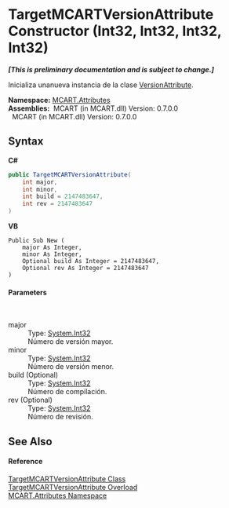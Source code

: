 # TargetMCARTVersionAttribute Constructor (Int32, Int32, Int32, Int32)
 _**\[This is preliminary documentation and is subject to change.\]**_

Inicializa unanueva instancia de la clase <a href="11eff1e8-a163-eaf5-9c72-20d7ebef83d1">VersionAttribute</a>.

**Namespace:**&nbsp;<a href="149c1cbf-2082-5e41-e423-c506e9b98202">MCART.Attributes</a><br />**Assemblies:**&nbsp;&nbsp;MCART (in MCART.dll) Version: 0.7.0.0<br />&nbsp;&nbsp;MCART (in MCART.dll) Version: 0.7.0.0<br />

## Syntax

**C#**<br />
``` C#
public TargetMCARTVersionAttribute(
	int major,
	int minor,
	int build = 2147483647,
	int rev = 2147483647
)
```

**VB**<br />
``` VB
Public Sub New ( 
	major As Integer,
	minor As Integer,
	Optional build As Integer = 2147483647,
	Optional rev As Integer = 2147483647
)
```


#### Parameters
&nbsp;<dl><dt>major</dt><dd>Type: <a href="http://msdn2.microsoft.com/es-es/library/td2s409d" target="_blank">System.Int32</a><br />Número de versión mayor.</dd><dt>minor</dt><dd>Type: <a href="http://msdn2.microsoft.com/es-es/library/td2s409d" target="_blank">System.Int32</a><br />Número de versión menor.</dd><dt>build (Optional)</dt><dd>Type: <a href="http://msdn2.microsoft.com/es-es/library/td2s409d" target="_blank">System.Int32</a><br />Número de compilación.</dd><dt>rev (Optional)</dt><dd>Type: <a href="http://msdn2.microsoft.com/es-es/library/td2s409d" target="_blank">System.Int32</a><br />Número de revisión.</dd></dl>

## See Also


#### Reference
<a href="ed7ed09f-3053-2e28-e0f5-53bdab1ad2d5">TargetMCARTVersionAttribute Class</a><br /><a href="03cc9c93-4d57-63d2-bac6-a0bd750738de">TargetMCARTVersionAttribute Overload</a><br /><a href="149c1cbf-2082-5e41-e423-c506e9b98202">MCART.Attributes Namespace</a><br />